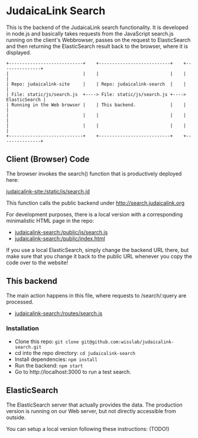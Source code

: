 JudaicaLink Search
==================

This is the backend of the JudaicaLink search functionality. It is developed in
node.js and basically takes requests from the JavaScript search.js running on
the client's Webbrowser, passes on the request to ElasticSearch and then
returning the ElasticSearch result back to the browser, where it is displayed.


    +----------------------------+    +---------------------------+    +---------------+
    |                            |    |                           |    |               |
    | Repo: judaicalink-site     |    | Repo: judaicalink-search  |    |               |
    | File: static/js/search.js  +----> File: static/js/search.js +----> ElasticSearch |
    | Running in the Web browser |    | This backend.             |    |               |
    |                            |    |                           |    |               |
    |                            |    |                           |    |               |
    +----------------------------+    +---------------------------+    +---------------+

## Client (Browser) Code

The browser invokes the search() function that is productively deployed here:

[judaicalink-site:/static/js/search.jd](https://github.com/wisslab/judaicalink-site/blob/master/static/js/search.js)

This function calls the public backend under http://search.judaicalink.org

For development purposes, there is a local version with a corresponding
minimalistic HTML page in the repo:

- [judaicalink-search:/public/js/search.js](https://github.com/wisslab/judaicalink-search/blob/master/public/js/search.js)
- [judaicalink-search:/public/index.html](https://github.com/wisslab/judaicalink-search/blob/master/public/index.html)

If you use a local ElasticSearch, simply change the backend URL there, but
make sure that you change it back to the public URL whenever you copy the code
over to the website!

## This backend 

The main action happens in this file, where requests to /search/:query are
processed.

- [judaicalink-search:/routes/search.js](https://github.com/wisslab/judaicalink-search/blob/master/routes/search.js)

### Installation

- Clone this repo: `git clone git@github.com:wisslab/judaicalink-search.git`
- cd into the repo directory: `cd judaicalink-search`
- Install dependencies: `npm install`
- Run the backend: `npm start`
- Go to http://localhost:3000 to run a test search.

## ElasticSearch

The ElasticSearch server that actually provides the data. The production
version is running on our Web server, but not directly accessible from outside.

You can setup a local version following these instructions: (TODO!)
